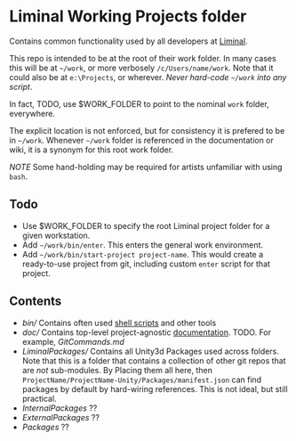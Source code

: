 # Liminal Working Projects folder
Contains common functionality used by all developers at [Liminal](www.liminalvr.com).

This repo is intended to be at the root of their work folder. In many cases this will be at `~/work`, or more verbosely `/c/Users/name/work`. Note that it could also be at `e:\Projects`, or wherever. *Never hard-code `~/work` into any script*. 

In fact, TODO, use $WORK_FOLDER to point to the nominal `work` folder, everywhere.

The explicit location is not enforced, but for consistency it is prefered to be in `~/work`. Whenever `~/work` folder is referenced in the documentation or wiki, it is a synonym for this root work folder.

*NOTE* Some hand-holding may be required for artists unfamiliar with using `bash`.

## Todo
* Use $WORK_FOLDER to specify the root Liminal project folder for a given workstation.
* Add `~/work/bin/enter`. This enters the general work environment.
* Add `~/work/bin/start-project project-name`. This would create a ready-to-use project from git, including custom `enter` script for that project.

## Contents
* _bin/_ Contains often used [shell scripts](bin/Readme.md) and other tools
* _doc/_ Contains top-level project-agnostic [documentation](doc/Readme.md). TODO. For example, *GitCommands.md*
* _LiminalPackages/_ Contains all Unity3d Packages used across folders. Note that this is a folder that contains a collection of other git repos that are *not* sub-modules. By Placing them all here, then `ProjectName/ProjectName-Unity/Packages/manifest.json` can find packages by default by hard-wiring references. This is not ideal, but still practical.
* _InternalPackages_ ??
* _ExternalPackages_ ??
* _Packages_ ??
